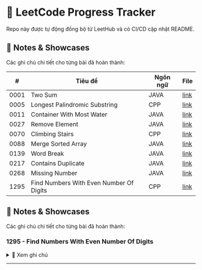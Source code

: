 # 🚀 LeetCode Progress Tracker
Repo này được tự động đồng bộ từ LeetHub và có CI/CD cập nhật README.
## 📝 Notes & Showcases
Các ghi chú chi tiết cho từng bài đã hoàn thành:




<!-- TABLE:START -->
| # | Tiêu đề | Ngôn ngữ | File |
|---|----------|----------|------|
| 0001 | Two Sum | JAVA | [link](0001-two-sum/0001-two-sum.java) |
| 0005 | Longest Palindromic Substring | CPP | [link](0005-longest-palindromic-substring/0005-longest-palindromic-substring.cpp) |
| 0011 | Container With Most Water | JAVA | [link](0011-container-with-most-water/0011-container-with-most-water.java) |
| 0027 | Remove Element | JAVA | [link](0027-remove-element/0027-remove-element.java) |
| 0070 | Climbing Stairs | CPP | [link](0070-climbing-stairs/0070-climbing-stairs.cpp) |
| 0088 | Merge Sorted Array | JAVA | [link](0088-merge-sorted-array/0088-merge-sorted-array.java) |
| 0139 | Word Break | JAVA | [link](0139-word-break/0139-word-break.java) |
| 0217 | Contains Duplicate | JAVA | [link](0217-contains-duplicate/0217-contains-duplicate.java) |
| 0268 | Missing Number | JAVA | [link](0268-missing-number/0268-missing-number.java) |
| 1295 | Find Numbers With Even Number Of Digits | CPP | [link](1295-find-numbers-with-even-number-of-digits/1295-find-numbers-with-even-number-of-digits.cpp) |
<!-- TABLE:END -->

## 📝 Notes & Showcases

Các ghi chú chi tiết cho từng bài đã hoàn thành:

<!-- NOTES:START -->
### 1295 - Find Numbers With Even Number Of Digits
<details>
<summary>📖 Xem ghi chú</summary>

test\

> _[Xem file gốc](1295-find-numbers-with-even-number-of-digits/NOTE.md)_

</details>

---

<!-- NOTES:END -->